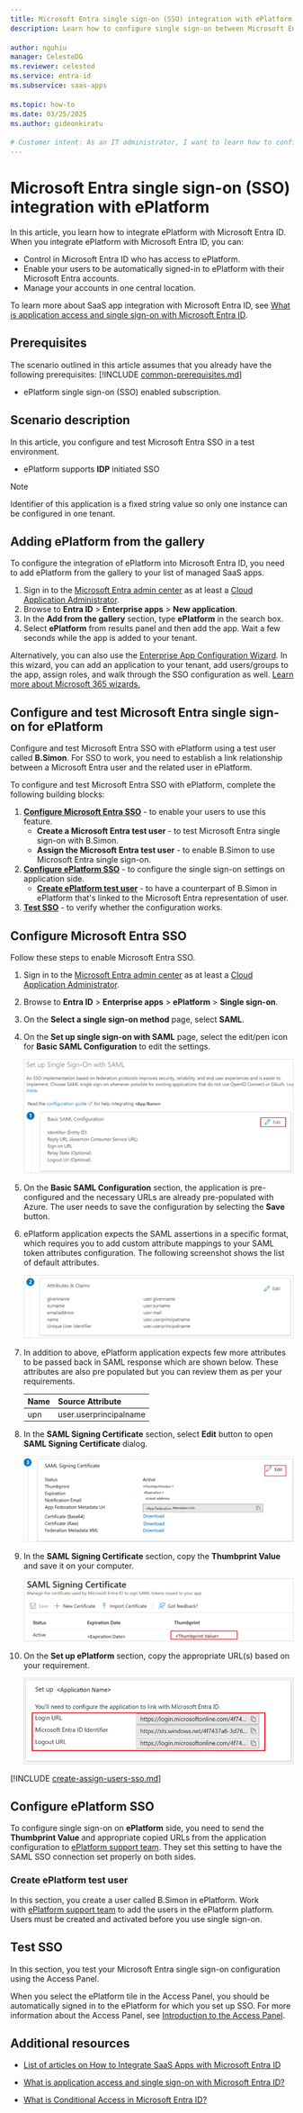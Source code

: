 ```yaml
---
title: Microsoft Entra single sign-on (SSO) integration with ePlatform
description: Learn how to configure single sign-on between Microsoft Entra ID and ePlatform.

author: nguhiu
manager: CelesteDG
ms.reviewer: celested
ms.service: entra-id
ms.subservice: saas-apps

ms.topic: how-to
ms.date: 03/25/2025
ms.author: gideonkiratu

# Customer intent: As an IT administrator, I want to learn how to configure single sign-on between Microsoft Entra ID and ePlatform so that I can control who has access to ePlatform, enable automatic sign-in with Microsoft Entra accounts, and manage my accounts in one central location.
---
```


# Microsoft Entra single sign-on (SSO) integration with ePlatform

In this article,  you learn how to integrate ePlatform with Microsoft Entra ID. When you integrate ePlatform with Microsoft Entra ID, you can:

* Control in Microsoft Entra ID who has access to ePlatform.
* Enable your users to be automatically signed-in to ePlatform with their Microsoft Entra accounts.
* Manage your accounts in one central location.

To learn more about SaaS app integration with Microsoft Entra ID, see [What is application access and single sign-on with Microsoft Entra ID](~/identity/enterprise-apps/what-is-single-sign-on.md).

## Prerequisites
The scenario outlined in this article assumes that you already have the following prerequisites:
[!INCLUDE [common-prerequisites.md](~/identity/saas-apps/includes/common-prerequisites.md)]
* ePlatform single sign-on (SSO) enabled subscription.

## Scenario description

In this article,  you configure and test Microsoft Entra SSO in a test environment.

* ePlatform supports **IDP** initiated SSO

> [!NOTE]
> Identifier of this application is a fixed string value so only one instance can be configured in one tenant.

## Adding ePlatform from the gallery

To configure the integration of ePlatform into Microsoft Entra ID, you need to add ePlatform from the gallery to your list of managed SaaS apps.

1. Sign in to the [Microsoft Entra admin center](https://entra.microsoft.com) as at least a [Cloud Application Administrator](~/identity/role-based-access-control/permissions-reference.md#cloud-application-administrator).
1. Browse to **Entra ID** > **Enterprise apps** > **New application**.
1. In the **Add from the gallery** section, type **ePlatform** in the search box.
1. Select **ePlatform** from results panel and then add the app. Wait a few seconds while the app is added to your tenant.

 Alternatively, you can also use the [Enterprise App Configuration Wizard](https://portal.office.com/AdminPortal/home?Q=Docs#/azureadappintegration). In this wizard, you can add an application to your tenant, add users/groups to the app, assign roles, and walk through the SSO configuration as well. [Learn more about Microsoft 365 wizards.](/microsoft-365/admin/misc/azure-ad-setup-guides)

<a name='configure-and-test-azure-ad-single-sign-on-for-eplatform'></a>

## Configure and test Microsoft Entra single sign-on for ePlatform

Configure and test Microsoft Entra SSO with ePlatform using a test user called **B.Simon**. For SSO to work, you need to establish a link relationship between a Microsoft Entra user and the related user in ePlatform.

To configure and test Microsoft Entra SSO with ePlatform, complete the following building blocks:

1. **[Configure Microsoft Entra SSO](#configure-azure-ad-sso)** - to enable your users to use this feature.
    * **Create a Microsoft Entra test user** - to test Microsoft Entra single sign-on with B.Simon.
    * **Assign the Microsoft Entra test user** - to enable B.Simon to use Microsoft Entra single sign-on.
1. **[Configure ePlatform SSO](#configure-eplatform-sso)** - to configure the single sign-on settings on application side.
    * **[Create ePlatform test user](#create-eplatform-test-user)** - to have a counterpart of B.Simon in ePlatform that's linked to the Microsoft Entra representation of user.
1. **[Test SSO](#test-sso)** - to verify whether the configuration works.

<a name='configure-azure-ad-sso'></a>

## Configure Microsoft Entra SSO

Follow these steps to enable Microsoft Entra SSO.

1. Sign in to the [Microsoft Entra admin center](https://entra.microsoft.com) as at least a [Cloud Application Administrator](~/identity/role-based-access-control/permissions-reference.md#cloud-application-administrator).
1. Browse to **Entra ID** > **Enterprise apps** > **ePlatform** > **Single sign-on**.
1. On the **Select a single sign-on method** page, select **SAML**.
1. On the **Set up single sign-on with SAML** page, select the edit/pen icon for **Basic SAML Configuration** to edit the settings.

   ![Edit Basic SAML Configuration](common/edit-urls.png)

1. On the **Basic SAML Configuration** section, the application is pre-configured and the necessary URLs are already pre-populated with Azure. The user needs to save the configuration by selecting the **Save** button.

1. ePlatform application expects the SAML assertions in a specific format, which requires you to add custom attribute mappings to your SAML token attributes configuration. The following screenshot shows the list of default attributes.

	![image](common/default-attributes.png)

1. In addition to above, ePlatform application expects few more attributes to be passed back in SAML response which are shown below. These attributes are also pre populated but you can review them as per your requirements.

    | Name | Source Attribute |
	| ---------------| --------------- |
	| upn | user.userprincipalname |

1. In the **SAML Signing Certificate** section, select **Edit** button to open **SAML Signing Certificate** dialog.

	![Edit SAML Signing Certificate](common/edit-certificate.png)

1. In the **SAML Signing Certificate** section, copy the **Thumbprint Value** and save it on your computer.

    ![Copy Thumbprint value](common/copy-thumbprint.png)

1. On the **Set up ePlatform** section, copy the appropriate URL(s) based on your requirement.

	![Copy configuration URLs](common/copy-configuration-urls.png)

<a name='create-an-azure-ad-test-user'></a>

[!INCLUDE [create-assign-users-sso.md](~/identity/saas-apps/includes/create-assign-users-sso.md)]

## Configure ePlatform SSO

To configure single sign-on on **ePlatform** side, you need to send the **Thumbprint Value** and appropriate copied URLs from the application configuration to [ePlatform support team](https://help.eplatform.co/hc/en-us). They set this setting to have the SAML SSO connection set properly on both sides.

### Create ePlatform test user

In this section, you create a user called B.Simon in ePlatform. Work with [ePlatform support team](https://help.eplatform.co/hc/en-us) to add the users in the ePlatform platform. Users must be created and activated before you use single sign-on.

## Test SSO

In this section, you test your Microsoft Entra single sign-on configuration using the Access Panel.

When you select the ePlatform tile in the Access Panel, you should be automatically signed in to the ePlatform for which you set up SSO. For more information about the Access Panel, see [Introduction to the Access Panel](https://support.microsoft.com/account-billing/sign-in-and-start-apps-from-the-my-apps-portal-2f3b1bae-0e5a-4a86-a33e-876fbd2a4510).

## Additional resources

- [List of articles on How to Integrate SaaS Apps with Microsoft Entra ID](./tutorial-list.md)

- [What is application access and single sign-on with Microsoft Entra ID?](~/identity/enterprise-apps/what-is-single-sign-on.md)

- [What is Conditional Access in Microsoft Entra ID?](~/identity/conditional-access/overview.md)
